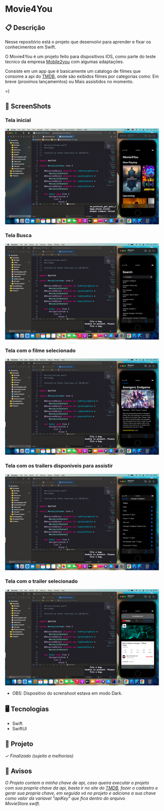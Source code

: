 # Movie4You


## 📋 Descrição

Nesse repositório está o projeto que desenvolvi para aprender e fixar os conhecimentos em Swift. 

O Movie4You é um projeto feito para dispositivos IOS, como parte do teste tecnico da empresa [Mobile2you](https://www.mobile2you.com.br/pt/) com algumas adaptações.

Consiste em um app que é basicamente um catalogo de filmes que consome a api do [TMDB](https://www.themoviedb.org/), onde são exibidos filmes por categorias como: Em breve (proximos lançamemtos) ou Mais assistidos no momento.

=)

## 📲 ScreenShots

### Tela inicial
![](./images/print1.png)

### Tela Busca
![](./images/print2.png)

### Tela com o filme selecionado
![](./images/print3.png)

### Tela com os trailers disponiveis para assistir
![](./images/print4.png)

### Tela com o trailer selecionado
![](./images/print5.png)

- OBS: Dispositivo do screnshoot estava em modo Dark.

## 🖥️ Tecnologias

- Swift
- SwiftUI


## 🎨 Projeto
*✓ Finalizado (sujeito a melhorias)*

##  📩 Avisos
*O Projeto contem a minha chave de api, caso queira executar o projeto com sua propria chave da api, basta ir no site do  [TMDB](https://www.themoviedb.org/), fazer o cadastro e gerar sua propria chave, em seguida vá no projeto e adicione a sua chave como valor da variavel "apiKey" que fica dentro do arquivo MovieStore.swift.*
